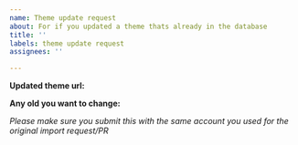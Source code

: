 ```yaml
---
name: Theme update request
about: For if you updated a theme thats already in the database
title: ''
labels: theme update request
assignees: ''

---
```


**Updated theme url:**  

**Any old you want to change:**  

*Please make sure you submit this with the same account you used for the original import request/PR*
